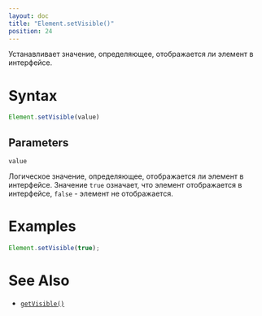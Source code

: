 ```yaml
---
layout: doc
title: "Element.setVisible()"
position: 24
---
```


Устанавливает значение, определяющее, отображается ли элемент в интерфейсе.

# Syntax

```js
Element.setVisible(value)
```

## Parameters

`value`

Логическое значение, определяющее, отображается ли элемент в интерфейсе. Значение `true` означает,
что элемент отображается в интерфейсе, `false` - элемент не отображается.

# Examples

```js
Element.setVisible(true);
```

# See Also

* [`getVisible()`](../Element.getVisible/)
